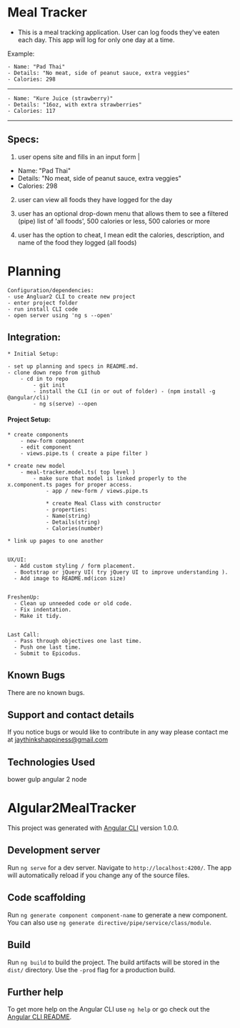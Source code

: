 

# Meal Tracker

  - This is a meal tracking application.  User can log foods they've eaten each day.  This app will log for only one day at a time.

  Example:

    - Name: "Pad Thai"
    - Details: "No meat, side of peanut sauce, extra veggies"
    - Calories: 298
  ---------

    - Name: "Kure Juice (strawberry)"
    - Details: "16oz, with extra strawberries"
    - Calories: 117
  ---------
##  Specs:
  1. user opens site and fills in an input form |
  - Name: "Pad Thai"
  - Details: "No meat, side of peanut sauce, extra veggies"
  - Calories: 298

  2. user can view all foods they have logged for the day

  3. user has an optional drop-down menu that allows them to see a filtered (pipe) list of 'all foods', 500 calories or less, 500 calories or more

  4. user has the option to cheat, I mean edit the calories, description, and name of the food they logged (all foods)

# Planning
    Configuration/dependencies:
    - use Angluar2 CLI to create new project
    - enter project folder
    - run install CLI code
    - open server using 'ng s --open'



##  Integration:

    * Initial Setup:

    - set up planning and specs in README.md.
    - clone down repo from github
        - cd in to repo
            - git init
            - install the CLI (in or out of folder) - (npm install -g @angular/cli)
            - ng s(serve) --open


####  Project Setup:



    * create components
        - new-form component
        - edit component
        - views.pipe.ts ( create a pipe filter )

    * create new model
        - meal-tracker.model.ts( top level )
            - make sure that model is linked properly to the x.component.ts pages for proper access.
                - app / new-form / views.pipe.ts

                * create Meal Class with constructor
                - properties:
                - Name(string)
                - Details(string)
                - Calories(number)
                
    * link up pages to one another


    UX/UI:
      - Add custom styling / form placement.
      - Bootstrap or jQuery UI( try jQuery UI to improve understanding ).
      - Add image to README.md(icon size)


    FreshenUp:
      - Clean up unneeded code or old code.
      - Fix indentation.
      - Make it tidy.


    Last Call:
      - Pass through objectives one last time.
      - Push one last time.
      - Submit to Epicodus.


## Known Bugs

There are no known bugs.

## Support and contact details

If you notice bugs or would like to contribute in any way please contact me at jaythinkshappiness@gmail.com

## Technologies Used
  bower
  gulp
  angular 2
  node



# Algular2MealTracker

This project was generated with [Angular CLI](https://github.com/angular/angular-cli) version 1.0.0.

## Development server

Run `ng serve` for a dev server. Navigate to `http://localhost:4200/`. The app will automatically reload if you change any of the source files.

## Code scaffolding

Run `ng generate component component-name` to generate a new component. You can also use `ng generate directive/pipe/service/class/module`.

## Build

Run `ng build` to build the project. The build artifacts will be stored in the `dist/` directory. Use the `-prod` flag for a production build.

## Further help

To get more help on the Angular CLI use `ng help` or go check out the [Angular CLI README](https://github.com/angular/angular-cli/blob/master/README.md).
